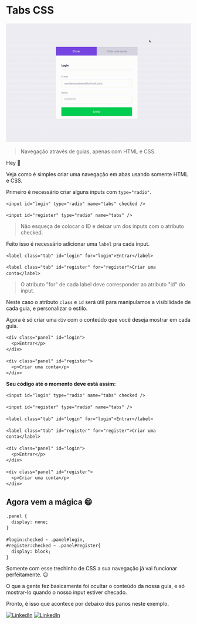 # Tabs CSS

  
![presentation](https://github.com/wandersonalwes/tabs-css/blob/master/.github/presentation.gif)

> Navegação através de guias, apenas com HTML e CSS.

  

Hey :wave:

  

Veja como é simples criar uma navegação em abas usando somente HTML e CSS.

Primeiro é necessário criar alguns inputs com `type="radio"`.

`<input id="login" type="radio" name="tabs" checked />`

`<input id="register" type="radio" name="tabs" />`

> Não esqueça de colocar o ID e deixar um dos inputs com o atributo checked.

Feito isso é necessário adicionar uma `label` pra cada input.


`<label class="tab" id="login" for="login">Entrar</label>`

`<label class="tab" id="register" for="register">Criar uma conta</label>`

> O atributo "for" de cada label deve corresponder ao atributo "id" do input.

Neste caso o atributo `class` e `id` será útil para manipulamos a visibilidade de cada guia, e personalizar o estilo.

Agora é só criar uma `div` com o conteúdo que você deseja mostrar em cada guia.

    <div class="panel" id="login">
      <p>Entrar</p>
    </div>

    <div class="panel" id="register">
      <p>Criar uma conta</p>
    </div>

**Seu código até o momento deve está assim:**

    <input id="login" type="radio" name="tabs" checked />
    
    <input id="register" type="radio" name="tabs" />
    
    <label class="tab" id="login" for="login">Entrar</label>
    
    <label class="tab" id="register" for="register">Criar uma conta</label>
    
    <div class="panel" id="login">
      <p>Entrar</p>
    </div>
    
    <div class="panel" id="register">
      <p>Criar uma conta</p>
    </div>

## Agora vem a mágica :smile:

    .panel {
      display: none;
    }
    
    #login:checked ~ .panel#login,
    #register:checked ~ .panel#register{
      display: block;
    }

Somente com esse trechinho de CSS a sua navegação já vai funcionar perfeitamente.  :wink:

O que a gente fez basicamente foi ocultar o conteúdo da nossa guia, e só mostrar-lo quando o nosso input estiver checado.

Pronto, é isso que acontece por debaixo dos panos neste exemplo. 
  



[![LinkedIn](https://img.shields.io/badge/GitHub-181717?style=flat&logo=github)](https://github.com/wandersonalwes/) [![LinkedIn](https://img.shields.io/badge/LinkedIn-0077b5?style=flat&logo=linkedin)](https://www.linkedin.com/in/wandersonalwes/)
